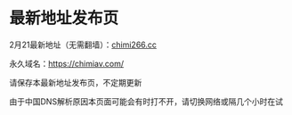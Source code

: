 # 最新地址发布页


2月21最新地址（无需翻墙）：[chimi266.cc](https://chimi266.cc/)

永久域名：https://chimiav.com/ 

请保存本最新地址发布页，不定期更新

由于中国DNS解析原因本页面可能会有时打不开，请切换网络或隔几个小时在试
